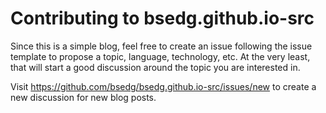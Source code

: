 # Contributing to bsedg.github.io-src

Since this is a simple blog, feel free to create an issue following the issue template to propose a topic, language, technology, etc. At the very least, that will start a good discussion around the topic you are interested in.

Visit https://github.com/bsedg/bsedg.github.io-src/issues/new to create a new discussion for new blog posts.